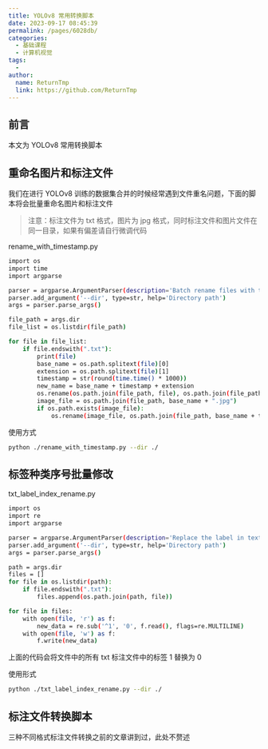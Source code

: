 ```yaml
---
title: YOLOv8 常用转换脚本
date: 2023-09-17 08:45:39
permalink: /pages/6028db/
categories:
  - 基础课程
  - 计算机视觉
tags:
  - 
author: 
  name: ReturnTmp
  link: https://github.com/ReturnTmp
---
```




## 前言

本文为 YOLOv8 常用转换脚本

## 重命名图片和标注文件

我们在进行 YOLOv8 训练的数据集合并的时候经常遇到文件重名问题，下面的脚本将会批量重命名图片和标注文件

> 注意：标注文件为 txt 格式，图片为 jpg 格式，同时标注文件和图片文件在同一目录，如果有偏差请自行微调代码

rename_with_timestamp.py

```bash
import os
import time
import argparse

parser = argparse.ArgumentParser(description='Batch rename files with timestamp')
parser.add_argument('--dir', type=str, help='Directory path')
args = parser.parse_args()

file_path = args.dir
file_list = os.listdir(file_path)

for file in file_list:
    if file.endswith(".txt"):
        print(file)
        base_name = os.path.splitext(file)[0]
        extension = os.path.splitext(file)[1]
        timestamp = str(round(time.time() * 1000))
        new_name = base_name + timestamp + extension
        os.rename(os.path.join(file_path, file), os.path.join(file_path, new_name))  # 重命名txt
        image_file = os.path.join(file_path, base_name + ".jpg")
        if os.path.exists(image_file):
            os.rename(image_file, os.path.join(file_path, base_name + timestamp + ".jpg"))  # 重命名jpg文件

```

使用方式

```bash
python ./rename_with_timestamp.py --dir ./
```



## 标签种类序号批量修改

txt_label_index_rename.py

```bash
import os
import re
import argparse

parser = argparse.ArgumentParser(description='Replace the label in text files')
parser.add_argument('--dir', type=str, help='Directory path')
args = parser.parse_args()

path = args.dir
files = []
for file in os.listdir(path):
    if file.endswith(".txt"):
        files.append(os.path.join(path, file))

for file in files:
    with open(file, 'r') as f:
        new_data = re.sub('^1', '0', f.read(), flags=re.MULTILINE)
    with open(file, 'w') as f:
        f.write(new_data)

```

上面的代码会将文件中的所有 txt 标注文件中的标签 1 替换为 0

使用形式

```bash
python ./txt_label_index_rename.py --dir ./
```



## 标注文件转换脚本

三种不同格式标注文件转换之前的文章讲到过，此处不赘述

